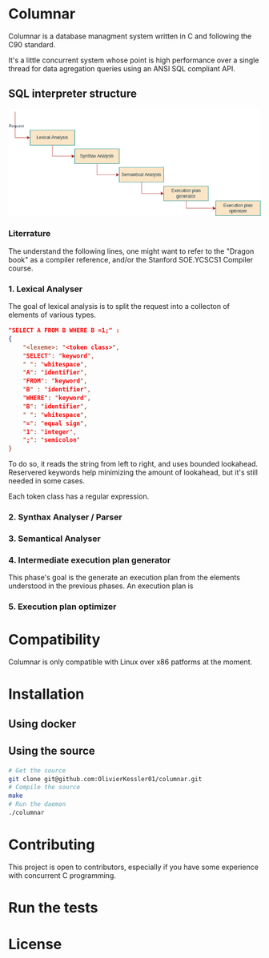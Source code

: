 # Columnar
Columnar is a database managment system written in C and following the C90 standard.

It's a little concurrent system whose point is high performance over a single thread for data agregation queries using
an ANSI SQL compliant API.

## SQL interpreter structure
![Interpreter](interpreter.png)

### Literrature

The understand the following lines, one might want to refer to the "Dragon book" as a compiler reference, and/or
the Stanford SOE.YCSCS1 Compiler course.

### 1. Lexical Analyser
 The goal of lexical analysis is to split the request into a collecton of elements of various types.

```json
"SELECT A FROM B WHERE B =1;" :
{
    "<lexeme>: "<token class>",
    "SELECT": "keyword",
    " ": "whitespace",
    "A": "identifier",
    "FROM": "keyword",
    "B" : "identifier",
    "WHERE": "keyword",
    "B": "identifier",
    " ": "whitespace",
    "=": "equal sign",
    "1": "integer",
    ";": "semicolon"
}
```

To do so, it reads the string from left to right, and uses bounded lookahead. Reservered keywords help minimizing the
amount of lookahead, but it's still needed in some cases.

Each token class has a regular expression.

### 2. Synthax Analyser / Parser

### 3. Semantical Analyser

### 4. Intermediate execution plan generator
 This phase's goal is the generate an execution plan from the elements understood in the previous phases.
 An execution plan is

### 5. Execution plan optimizer





# Compatibility
Columnar is only compatible with Linux over x86 patforms at the moment.

# Installation
## Using docker

## Using the source
```sh
# Get the source
git clone git@github.com:OlivierKessler01/columnar.git
# Compile the source
make
# Run the daemon
./columnar
```

# Contributing
This project is open to contributors, especially if you have some experience with concurrent C programming.

# Run the tests

# License





